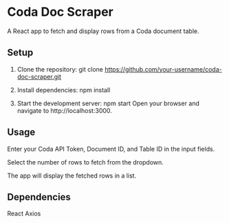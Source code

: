 # Coda Doc Scraper

A React app to fetch and display rows from a Coda document table.

## Setup

1. Clone the repository:
   git clone https://github.com/your-username/coda-doc-scraper.git

2. Install dependencies:
npm install

3. Start the development server:
npm start
Open your browser and navigate to http://localhost:3000.

## Usage
Enter your Coda API Token, Document ID, and Table ID in the input fields.

Select the number of rows to fetch from the dropdown.

The app will display the fetched rows in a list.

## Dependencies
React
Axios